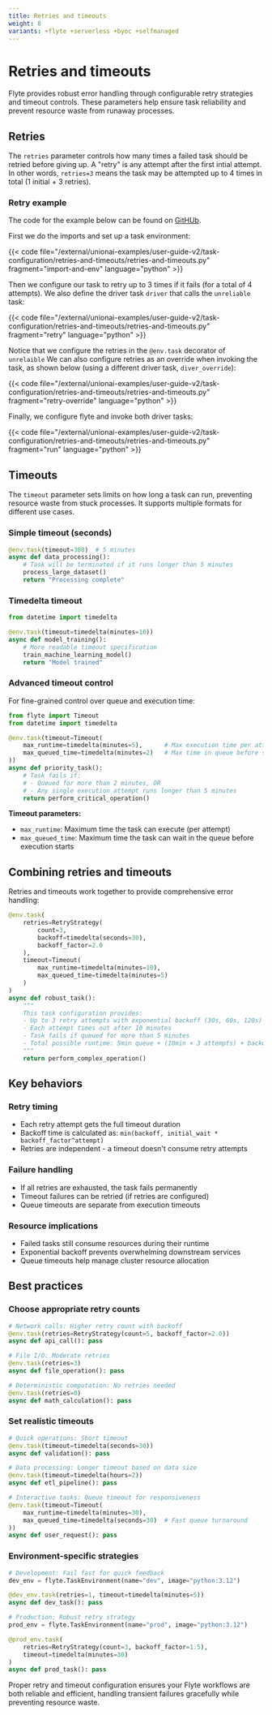 ```yaml
---
title: Retries and timeouts
weight: 8
variants: +flyte +serverless +byoc +selfmanaged
---
```


# Retries and timeouts

Flyte provides robust error handling through configurable retry strategies and timeout controls.
These parameters help ensure task reliability and prevent resource waste from runaway processes.

## Retries

The `retries` parameter controls how many times a failed task should be retried before giving up.
A "retry" is any attempt after the first intial attempt.
In other words, `retries=3` means the task may be attempted up to 4 times in total (1 initial + 3 retries).

### Retry example

The code for the example below can be found on [GitHUb](https://github.com/unionai/unionai-examples/blob/main/user-guide-v2/task-configuration/retries-and-timeouts/retries.py).

First we do the imports and set up a task environment:

{{< code file="/external/unionai-examples/user-guide-v2/task-configuration/retries-and-timeouts/retries-and-timeouts.py" fragment="import-and-env" language="python" >}}

Then we configure our task to retry up to 3 times if it fails (for a total of 4 attempts). We also define the driver task `driver` that calls the `unreliable` task:

{{< code file="/external/unionai-examples/user-guide-v2/task-configuration/retries-and-timeouts/retries-and-timeouts.py" fragment="retry" language="python" >}}

Notice that we configure the retries in the `@env.task` decorator of `unrelaible`
We can also configure retries as an override when invoking the task, as shown below (using a different driver task, `diver_override`):

{{< code file="/external/unionai-examples/user-guide-v2/task-configuration/retries-and-timeouts/retries-and-timeouts.py" fragment="retry-override" language="python" >}}

Finally, we configure flyte and invoke both driver tasks:

{{< code file="/external/unionai-examples/user-guide-v2/task-configuration/retries-and-timeouts/retries-and-timeouts.py" fragment="run" language="python" >}}

## Timeouts

The `timeout` parameter sets limits on how long a task can run, preventing resource waste from stuck processes. It supports multiple formats for different use cases.

### Simple timeout (seconds)

```python
@env.task(timeout=300)  # 5 minutes
async def data_processing():
    # Task will be terminated if it runs longer than 5 minutes
    process_large_dataset()
    return "Processing complete"
```

### Timedelta timeout

```python
from datetime import timedelta

@env.task(timeout=timedelta(minutes=10))
async def model_training():
    # More readable timeout specification
    train_machine_learning_model()
    return "Model trained"
```

### Advanced timeout control

For fine-grained control over queue and execution time:

```python
from flyte import Timeout
from datetime import timedelta

@env.task(timeout=Timeout(
    max_runtime=timedelta(minutes=5),      # Max execution time per attempt
    max_queued_time=timedelta(minutes=2)   # Max time in queue before starting
))
async def priority_task():
    # Task fails if:
    # - Queued for more than 2 minutes, OR
    # - Any single execution attempt runs longer than 5 minutes
    return perform_critical_operation()
```

**Timeout parameters:**
- `max_runtime`: Maximum time the task can execute (per attempt)
- `max_queued_time`: Maximum time the task can wait in the queue before execution starts

## Combining retries and timeouts

Retries and timeouts work together to provide comprehensive error handling:

```python
@env.task(
    retries=RetryStrategy(
        count=3,
        backoff=timedelta(seconds=30),
        backoff_factor=2.0
    ),
    timeout=Timeout(
        max_runtime=timedelta(minutes=10),
        max_queued_time=timedelta(minutes=5)
    )
)
async def robust_task():
    """
    This task configuration provides:
    - Up to 3 retry attempts with exponential backoff (30s, 60s, 120s)
    - Each attempt times out after 10 minutes
    - Task fails if queued for more than 5 minutes
    - Total possible runtime: 5min queue + (10min × 3 attempts) + backoff time
    """
    return perform_complex_operation()
```

## Key behaviors

### Retry timing
- Each retry attempt gets the full timeout duration
- Backoff time is calculated as: `min(backoff, initial_wait * backoff_factor^attempt)`
- Retries are independent - a timeout doesn't consume retry attempts

### Failure handling
- If all retries are exhausted, the task fails permanently
- Timeout failures can be retried (if retries are configured)
- Queue timeouts are separate from execution timeouts

### Resource implications
- Failed tasks still consume resources during their runtime
- Exponential backoff prevents overwhelming downstream services
- Queue timeouts help manage cluster resource allocation

## Best practices

### Choose appropriate retry counts
```python
# Network calls: Higher retry count with backoff
@env.task(retries=RetryStrategy(count=5, backoff_factor=2.0))
async def api_call(): pass

# File I/O: Moderate retries
@env.task(retries=3)
async def file_operation(): pass

# Deterministic computation: No retries needed
@env.task(retries=0)
async def math_calculation(): pass
```

### Set realistic timeouts
```python
# Quick operations: Short timeout
@env.task(timeout=timedelta(seconds=30))
async def validation(): pass

# Data processing: Longer timeout based on data size
@env.task(timeout=timedelta(hours=2))
async def etl_pipeline(): pass

# Interactive tasks: Queue timeout for responsiveness
@env.task(timeout=Timeout(
    max_runtime=timedelta(minutes=30),
    max_queued_time=timedelta(seconds=30)  # Fast queue turnaround
))
async def user_request(): pass
```

### Environment-specific strategies
```python
# Development: Fail fast for quick feedback
dev_env = flyte.TaskEnvironment(name="dev", image="python:3.12")

@dev_env.task(retries=1, timeout=timedelta(minutes=5))
async def dev_task(): pass

# Production: Robust retry strategy
prod_env = flyte.TaskEnvironment(name="prod", image="python:3.12")

@prod_env.task(
    retries=RetryStrategy(count=3, backoff_factor=1.5),
    timeout=timedelta(minutes=30)
)
async def prod_task(): pass
```

Proper retry and timeout configuration ensures your Flyte workflows are both reliable and efficient, handling transient failures gracefully while preventing resource waste.